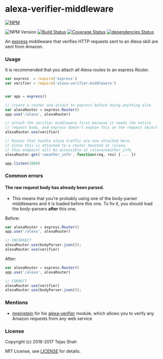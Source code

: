 # alexa-verifier-middleware

[![NPM](https://nodei.co/npm/alexa-verifier-middleware.png)](https://www.npmjs.com/package/alexa-verifier-middleware/)

![NPM Version](https://img.shields.io/npm/v/alexa-verifier-middleware.svg)
[![Build Status](https://travis-ci.org/alexa-js/alexa-verifier-middleware.svg?branch=master)](https://travis-ci.org/alexa-js/alexa-verifier-middleware)
[![Coverage Status](https://coveralls.io/repos/github/alexa-js/alexa-verifier-middleware/badge.svg)](https://coveralls.io/github/alexa-js/alexa-verifier-middleware)
[![dependencies Status](https://david-dm.org/alexa-js/alexa-verifier-middleware/status.svg)](https://david-dm.org/tejashah88/alexa-verifier-middleware)

An [express](https://www.npmjs.com/package/express) middleware that verifies HTTP requests sent to an Alexa skill are sent from Amazon.


### Usage

It is recommended that you attach all Alexa routes to an express Router.
```javascript
var express  = require('express')
var verifier = require('alexa-verifier-middleware')


var app = express()

// create a router and attach to express before doing anything else
var alexaRouter = express.Router()
app.use('/alexa', alexaRouter)

// attach the verifier middleware first because it needs the entire
// request body, and express doesn't expose this on the request object
alexaRouter.use(verifier)

// Routes that handle alexa traffic are now attached here.
// Since this is attached to a router mounted at /alexa,
// this endpoint will be accessible at /alexa/weather_info
alexaRouter.get('/weather_info', function(req, res) { ... })

app.listen(3000)
```

### Common errors

#### The raw request body has already been parsed.
* This means that you're probably using one of the body-parser middlewares and it is loaded before this one. To fix it, you should load the body-parsers **after** this one.

Before:
```javascript
var alexaRouter = express.Router()
app.use('/alexa', alexaRouter)

// INCORRECT
alexaRouter.use(bodyParser.json());
alexaRouter.use(verifier)
```

After:
```javascript
var alexaRouter = express.Router()
app.use('/alexa', alexaRouter)

// CORRECT
alexaRouter.use(verifier)
alexaRouter.use(bodyParser.json());
```

### Mentions
* [mreinstein](https://github.com/mreinstein) for his [alexa-verifier](https://github.com/mreinstein/alexa-verifier) module, which allows you to verify any Amazon requests from any web service

### License
Copyright (c) 2016-2017 Tejas Shah

MIT License, see [LICENSE](https://tejashah88.mit-license.org/2016-2017) for details.
